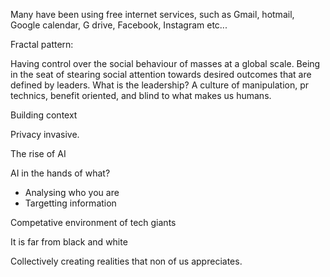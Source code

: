 
Many have been using free internet services, such as Gmail, hotmail, Google calendar, G drive, Facebook, Instagram etc...

Fractal pattern:

Having control over the social behaviour of masses at a global scale. Being in the seat of stearing social attention towards desired outcomes that are defined by leaders. What is the leadership? A culture of manipulation, pr technics, benefit oriented, and blind to what makes us humans.



Building context

Privacy invasive.

The rise of AI

AI in the hands of what?
- Analysing who you are
- Targetting information

Competative environment of tech giants

It is far from black and white

Collectively creating realities that non of us appreciates.

